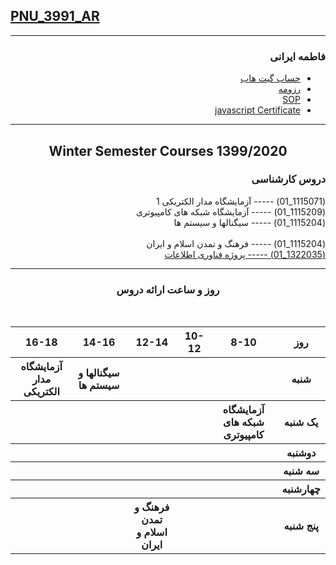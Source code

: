 
## [PNU_3991_AR](https://github.com/AliRazavi-edu/PNU_3991/tree/master/_BSc/Project#TOC)

<div dir="rtl">

-----------

### فاطمه ایرانی
- [حساب گیت هاب](https://github.com/Fatemeh7720)
- [رزومه](https://fatemeh7720.github.io/RESUME/)
- [SOP](https://fatemeh7720.github.io/SOP/)
- [javascript Certificate](JS.pdf)

-------------

<div align="center">
     
## Winter Semester Courses 1399/2020

</div>

### دروس کارشناسی

(1115071_01)     -----  آزمایشگاه مدار الکتریکی 1
<br>
(1115209_01)	-----   آزمایشگاه شبکه های کامپیوتری 
<br> 
(1115204_01)	-----   سیگنالها و سیستم ها	 
<br>
(1115204_01)	-----   فرهنگ و تمدن اسلام و ایران 
<br>
[(1322035_01)	-----   پروژه فناوری اطلاعات](https://fatemeh7720.github.io/BSc-IT-Project)    

--------------
<div align="center">
     
### روز و ساعت ارائه دروس
<br>
</div>

<div dir="ltr">

<table style="width:100%">
  <tr>
    <th colspan="6" align="center">16-18</th>
    <th colspan="6" align="center">14-16</th>
    <th colspan="6" align="center">12-14</th>
    <th colspan="6" align="center">10-12</th>
    <th colspan="6" align="center">8-10</th>
    <th colspan="6" align="center">روز</th>
  </tr>
  <tr>
    <th colspan="6" align="center">آزمایشگاه مدار الکتریکی</th>
    <th colspan="6" align="center">سیگنالها و سیستم ها</th>
    <th colspan="6" align="center"></th>
    <th colspan="6" align="center"></th>
    <th colspan="6" align="center"></th>
    <th colspan="6" align="center">شنبه</th>
  </tr>
   <tr>
    <th colspan="6" align="center"></th>
    <th colspan="6" align="center"></th>
    <th colspan="6" align="center"></th>
    <th colspan="6" align="center"></th>
    <th colspan="6" align="center">آزمایشگاه شبکه های کامپیوتری</th>
    <th colspan="6" align="center">یک شنبه</th>
  </tr>
   <tr>
    <th colspan="6" align="center"></th>
    <th colspan="6" align="center"></th>
    <th colspan="6" align="center"></th>
    <th colspan="6" align="center"></th>
    <th colspan="6" align="center"></th>
    <th colspan="6" align="center">دوشنبه</th>
  </tr>
   <tr>
    <th colspan="6" align="center"></th>
    <th colspan="6" align="center"></th>
    <th colspan="6" align="center"></th>
    <th colspan="6" align="center"></th>
    <th colspan="6" align="center"></th>
    <th colspan="6" align="center">سه شنبه</th>
  </tr>
   <tr>
    <th colspan="6" align="center"></th>
    <th colspan="6" align="center"></th>
    <th colspan="6" align="center"></th>
    <th colspan="6" align="center"></th>
    <th colspan="6" align="center"></th>
    <th colspan="6" align="center">چهارشنبه</th>
  </tr>
   <tr>
    <th colspan="6" align="center"></th>
    <th colspan="6" align="center"></th>
    <th colspan="6" align="center">فرهنگ و تمدن اسلام و ایران</th>
    <th colspan="6" align="center"></th>
    <th colspan="6" align="center"></th>
    <th colspan="6" align="center">پنج شنبه</th>
  </tr>
</table>

</div>
